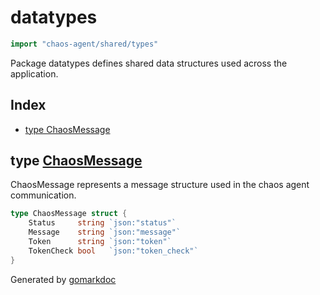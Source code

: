 <!-- Code generated by gomarkdoc. DO NOT EDIT -->

# datatypes

```go
import "chaos-agent/shared/types"
```

Package datatypes defines shared data structures used across the application.

## Index

- [type ChaosMessage](<#ChaosMessage>)


<a name="ChaosMessage"></a>
## type [ChaosMessage](<https://github.com/opensourceCertifications/linux/blob/main/monitor/go/shared/types/shared_types.go#L5-L10>)

ChaosMessage represents a message structure used in the chaos agent communication.

```go
type ChaosMessage struct {
    Status     string `json:"status"`
    Message    string `json:"message"`
    Token      string `json:"token"`
    TokenCheck bool   `json:"token_check"`
}
```

Generated by [gomarkdoc](<https://github.com/princjef/gomarkdoc>)
